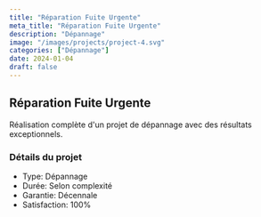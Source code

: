 ```yaml
---
title: "Réparation Fuite Urgente"
meta_title: "Réparation Fuite Urgente"
description: "Dépannage"
image: "/images/projects/project-4.svg"
categories: ["Dépannage"]
date: 2024-01-04
draft: false
---
```


## Réparation Fuite Urgente

Réalisation complète d'un projet de dépannage avec des résultats exceptionnels.

### Détails du projet
- Type: Dépannage
- Durée: Selon complexité
- Garantie: Décennale
- Satisfaction: 100%